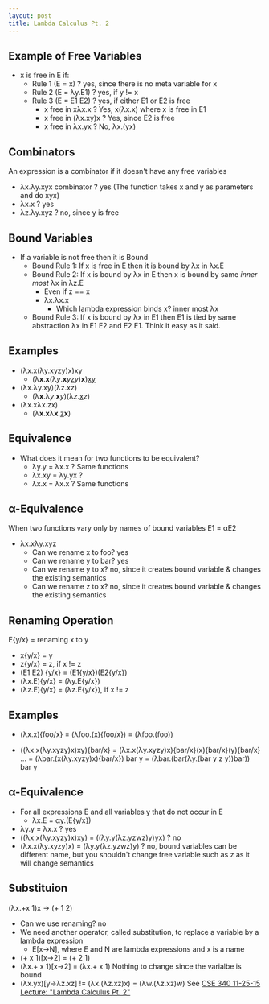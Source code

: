 ```yaml
---
layout: post
title: Lambda Calculus Pt. 2
---
```


## Example of Free Variables

* x is free in E if:
    * Rule 1 (E = x) ? yes, since there is no meta variable for x 
    * Rule 2 (E = &lambda;y.E1) ? yes, if y != x
    * Rule 3 (E = E1 E2) ? yes, if either E1 or E2 is free
        * x free in x&lambda;x.x ? Yes, x(&lambda;x.x) where x is free in E1
        * x free in (&lambda;x.xy)x ? Yes, since E2 is free
        * x free in &lambda;x.yx ? No, &lambda;x.(yx)

## Combinators
An expression is a combinator if it doesn't have any free variables

* &lambda;x.&lambda;y.xyx combinator ? yes (The function takes x and y as parameters and do xyx)
* &lambda;x.x ? yes
* &lambda;z.&lambda;y.xyz ? no, since y is free

## Bound Variables

* If a variable is not free then it is Bound
    * Bound Rule 1: If x is free in E then it is bound by &lambda;x in &lambda;x.E
    * Bound Rule 2: If x is bound by &lambda;x in E then x is bound by same *inner most* &lambda;x in &lambda;z.E
        * Even if z == x
        * &lambda;x.&lambda;x.x
            * Which lambda expression binds x? inner most &lambda;x
    * Bound Rule 3: If x is bound by &lambda;x in E1 then E1 is tied by same abstraction &lambda;x in E1 E2 and E2 E1. Think it easy as it said.

## Examples

* (&lambda;x.x(&lambda;y.xyzy)x)xy
    * (&lambda;**x**.**x**(&lambda;*y*.**x***y*<u>z</u>*y*)**x**)<u>x</u><u>y</u>
* (&lambda;x.&lambda;y.xy)(&lambda;z.xz)
    * (&lambda;**x**.&lambda;*y*.**x***y*)(&lambda;*z*.<u>x</u>*z*)
* (&lambda;x.x&lambda;x.zx)
    * (&lambda;**x**.**x**&lambda;**x**.<u>z</u>**x**)

## Equivalence

* What does it mean for two functions to be equivalent?
    * &lambda;y.y = &lambda;x.x ? Same functions
    * &lambda;x.xy = &lambda;y.yx ? 
    * &lambda;x.x = &lambda;x.x ? Same functions

## &alpha;-Equivalence
When two functions vary only by names of bound variables
E1 = &alpha;E2
* &lambda;x.x&lambda;y.xyz
    * Can we rename x to foo? yes
    * Can we rename y to bar? yes
    * Can we rename y to x? no, since it creates bound variable & changes the existing semantics
    * Can we rename z to x? no, since it creates bound variable & changes the existing semantics

## Renaming Operation
E{y/x} = renaming x to y
* x{y/x} = y
* z{y/x} = z, if x != z
* (E1 E2) {y/x} = (E1{y/x})(E2{y/x})
* (&lambda;x.E){y/x} = (&lambda;y.E{y/x})
* (&lambda;z.E){y/x} = (&lambda;z.E{y/x}), if x != z

## Examples
* (&lambda;x.x){foo/x}
= (&lambda;foo.(x){foo/x})
= (&lambda;foo.(foo))

* ((&lambda;x.x(&lambda;y.xyzy)x)xy){bar/x}
= (&lambda;x.x(&lambda;y.xyzy)x){bar/x}(x){bar/x}(y){bar/x}
...
= (&lambda;bar.(x(&lambda;y.xyzy)x){bar/x}) bar y
= (&lambda;bar.(bar(&lambda;y.(bar y z y))bar)) bar y

## &alpha;-Equivalence
* For all expressions E and all variables y that do not occur in E
    * &lambda;x.E = &alpha;y.(E{y/x})
* &lambda;y.y = &lambda;x.x ? yes
* ((&lambda;x.x(&lambda;y.xyzy)x)xy) = ((&lambda;y.y(&lambda;z.yzwz)y)yx) ? no 
* (&lambda;x.x(&lambda;y.xyzy)x) = (&lambda;y.y(&lambda;z.yzwz)y) ? no, bound variables can be different name, but you shouldn't change free variable such as z as it will change semantics

## Substituion
(&lambda;x.+x 1)x -> (+ 1 2)
* Can we use renaming? no
* We need another operator, called substitution, to replace a variable by a lambda expression
    * E[x->N], where E and N are lambda expressions and x is a name
* (+ x 1)[x->2] = (+ 2 1)
* (&lambda;x.+ x 1)[x->2] = (&lambda;x.+ x 1) Nothing to change since the varialbe is bound
* (&lambda;x.yx)[y->&lambda;z.xz] != (&lambda;x.(&lambda;z.xz)x)
 = (&lambda;w.(&lambda;z.xz)w)
See <a href="https://www.youtube.com/watch?v=zg0UgCg7tZQ&t=3583s">CSE 340 11-25-15 Lecture: "Lambda Calculus Pt. 2"</a>
